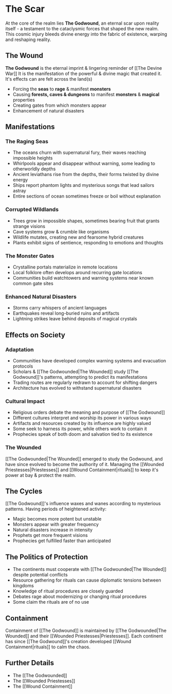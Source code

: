 # The Scar
At the core of the realm lies **The Godwound**, an eternal scar upon reality itself - a testament to the cataclysmic forces that shaped the new realm. This cosmic injury bleeds divine energy into the fabric of existence, warping and reshaping reality.

## The Wound
**The Godwound** is the eternal imprint & lingering reminder of [[The Devine War]]
It is the manifestation of the powerful & divine magic that created it.
It's effects can are felt across the land(s)
- Forcing the **seas** to **rage** & manifest **monsters**
- Causing **forests, caves & dungeons** to manifest **monsters** & **magical** properties
- Creating gates from which monsters appear
- Enhancement of natural disasters

## Manifestations

### The Raging Seas
- The oceans churn with supernatural fury, their waves reaching impossible heights
- Whirlpools appear and disappear without warning, some leading to otherworldly depths
- Ancient leviathans rise from the depths, their forms twisted by divine energy
- Ships report phantom lights and mysterious songs that lead sailors astray
- Entire sections of ocean sometimes freeze or boil without explanation

### Corrupted Wildlands
- Trees grow in impossible shapes, sometimes bearing fruit that grants strange visions
- Cave systems grow & crumble like organisms
- Wildlife mutates, creating new and fearsome hybrid creatures
- Plants exhibit signs of sentience, responding to emotions and thoughts

### The Monster Gates
- Crystalline portals materialize in remote locations
- Local folklore often develops around recurring gate locations
- Communities build watchtowers and warning systems near known common gate sites

### Enhanced Natural Disasters
- Storms carry whispers of ancient languages
- Earthquakes reveal long-buried ruins and artifacts
- Lightning strikes leave behind deposits of magical crystals


## Effects on Society

### Adaptation
- Communities have developed complex warning systems and evacuation protocols
- Scholars & [[The Godwounded|The Wounded]] study [[The Godwound]]'s patterns, attempting to predict its manifestations
- Trading routes are regularly redrawn to account for shifting dangers
- Architecture has evolved to withstand supernatural disasters

### Cultural Impact
- Religious orders debate the meaning and purpose of [[The Godwound]]
- Different cultures interpret and worship its power in various ways
- Artifacts and resources created by its influence are highly valued
- Some seek to harness its power, while others work to contain it
- Prophecies speak of both doom and salvation tied to its existence

### The Wounded
[[The Godwounded|The Wounded]] emerged to study the Godwound, and have since evolved to become the authority of it. Managing the [[Wounded Priestesses|Priestesses]] and [[Wound Containment|rituals]] to keep it's power at bay & protect the realm.


## The Cycles
[[The Godwound]]'s influence waxes and wanes according to mysterious patterns. Having periods of heightened activity:
- Magic becomes more potent but unstable
- Monsters appear with greater frequency
- Natural disasters increase in intensity
- Prophets get more frequent visions
- Prophecies get fulfilled faster than anticipated


## The Politics of Protection
- The continents must cooperate with [[The Godwounded|The Wounded]] despite potential conflicts
- Resource gathering for rituals can cause diplomatic tensions between kingdoms
- Knowledge of ritual procedures are closely guarded
- Debates rage about modernizing or changing ritual procedures
- Some claim the rituals are of no use


## Containment
Containment of [[The Godwound]] is maintained by [[The Godwounded|The Wounded]] and their [[Wounded Priestesses|Priestesses]]. Each continent has since [[The Godwound]]'s creation developed [[Wound Containment|rituals]] to calm the chaos.

## Further Details
- The [[The Godwounded]]
- The [[Wounded Priestesses]]
- The [[Wound Containment]]